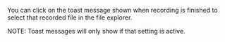 You can click on the toast message shown when recording is finished to select that recorded file in the file explorer.

NOTE: Toast messages will only show if that setting is active.